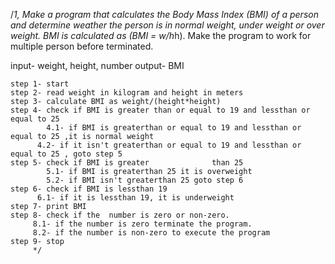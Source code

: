 /*1, Make a program that calculates the Body Mass Index (BMI) of a person and determine weather the person is in normal weight, under weight or over weight. BMI is calculated as (BMI = w/h*h). Make the program to work for multiple person before terminated.
 
  input- weight, height, number
  output- BMI
   
    step 1- start
    step 2- read weight in kilogram and height in meters
    step 3- calculate BMI as weight/(height*height)
    step 4- check if BMI is greater than or equal to 19 and lessthan or equal to 25 
            4.1- if BMI is greaterthan or equal to 19 and lessthan or equal to 25 ,it is normal weight
          4.2- if it isn't greaterthan or equal to 19 and lessthan or equal to 25 , goto step 5
    step 5- check if BMI is greater              than 25 
            5.1- if BMI is greaterthan 25 it is overweight 
            5.2- if BMI isn't greaterthan 25 goto step 6
    step 6- check if BMI is lessthan 19
          6.1- if it is lessthan 19, it is underweight 
    step 7- print BMI
    step 8- check if the  number is zero or non-zero.
         8.1- if the number is zero terminate the program.
         8.2- if the number is non-zero to execute the program 
    step 9- stop
         */
           
   
